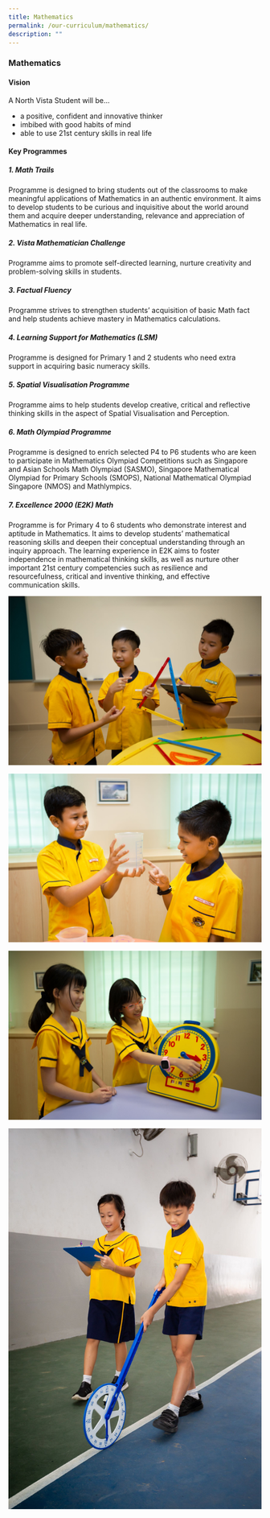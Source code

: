 ```yaml
---
title: Mathematics
permalink: /our-curriculum/mathematics/
description: ""
---
```

### Mathematics

#### Vision

A North Vista Student will be...
*   a positive, confident and innovative thinker
*   imbibed with good habits of mind
*   able to use 21st century skills in real life

#### Key Programmes

##### 1. Math Trails
Programme is designed to bring students out of the classrooms to make meaningful applications of Mathematics in an authentic environment. It aims to develop students to be curious and inquisitive about the world around them and acquire deeper understanding, relevance and appreciation of Mathematics in real life.

##### 2. Vista Mathematician Challenge
Programme aims to promote self-directed learning, nurture creativity and problem-solving skills in students.

##### 3. Factual Fluency
Programme strives to strengthen students’ acquisition of basic Math fact and help students achieve mastery in Mathematics calculations.

##### 4. Learning Support for Mathematics (LSM)
Programme is designed for Primary 1 and 2 students who need extra support in acquiring basic numeracy skills.

##### 5. Spatial Visualisation Programme
Programme aims to help students develop creative, critical and reflective thinking skills in the aspect of Spatial Visualisation and Perception.

##### 6. Math Olympiad Programme
Programme is designed to enrich selected P4 to P6 students who are keen to participate in Mathematics Olympiad Competitions such as Singapore and Asian Schools Math Olympiad (SASMO), Singapore Mathematical Olympiad for Primary Schools (SMOPS), National Mathematical Olympiad Singapore (NMOS) and Mathlympics.

##### 7. Excellence 2000 (E2K) Math
Programme is for Primary 4 to 6 students who demonstrate interest and aptitude in Mathematics. It aims to develop students’ mathematical reasoning skills and deepen their conceptual understanding through an inquiry approach. The learning experience in E2K aims to foster independence in mathematical thinking skills, as well as nurture other important 21st century competencies such as resilience and resourcefulness, critical and inventive thinking, and effective communication skills.

![](/images/math%201.jpg)

![](/images/math%202.jpg)

![](/images/math%203.jpg)

![](/images/math%204.jpg)